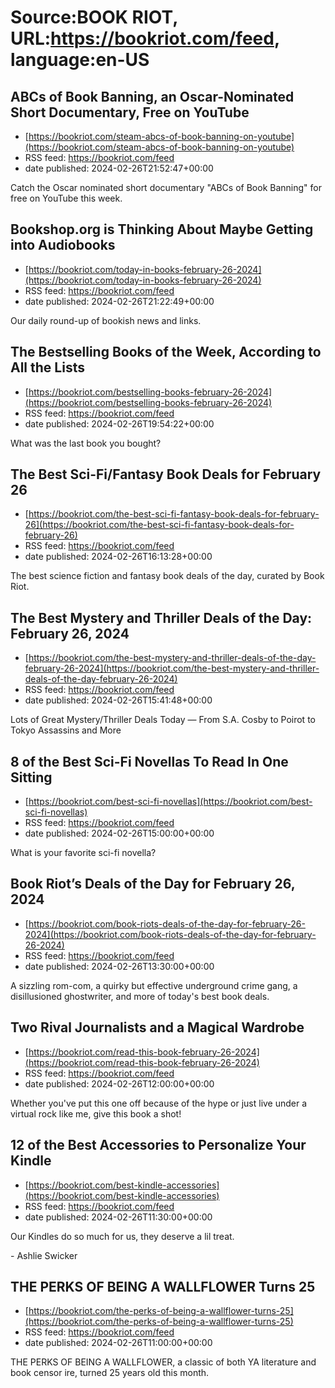 # Source:BOOK RIOT, URL:https://bookriot.com/feed, language:en-US

## ABCs of Book Banning, an Oscar-Nominated Short Documentary, Free on YouTube
 - [https://bookriot.com/steam-abcs-of-book-banning-on-youtube](https://bookriot.com/steam-abcs-of-book-banning-on-youtube)
 - RSS feed: https://bookriot.com/feed
 - date published: 2024-02-26T21:52:47+00:00

Catch the Oscar nominated short documentary "ABCs of Book Banning" for free on YouTube this week.

## Bookshop.org is Thinking About Maybe Getting into Audiobooks
 - [https://bookriot.com/today-in-books-february-26-2024](https://bookriot.com/today-in-books-february-26-2024)
 - RSS feed: https://bookriot.com/feed
 - date published: 2024-02-26T21:22:49+00:00

Our daily round-up of bookish news and links.

## The Bestselling Books of the Week, According to All the Lists
 - [https://bookriot.com/bestselling-books-february-26-2024](https://bookriot.com/bestselling-books-february-26-2024)
 - RSS feed: https://bookriot.com/feed
 - date published: 2024-02-26T19:54:22+00:00

What was the last book you bought?

## The Best Sci-Fi/Fantasy Book Deals for February 26
 - [https://bookriot.com/the-best-sci-fi-fantasy-book-deals-for-february-26](https://bookriot.com/the-best-sci-fi-fantasy-book-deals-for-february-26)
 - RSS feed: https://bookriot.com/feed
 - date published: 2024-02-26T16:13:28+00:00

The best science fiction and fantasy book deals of the day, curated by Book Riot.

## The Best Mystery and Thriller Deals of the Day: February 26, 2024
 - [https://bookriot.com/the-best-mystery-and-thriller-deals-of-the-day-february-26-2024](https://bookriot.com/the-best-mystery-and-thriller-deals-of-the-day-february-26-2024)
 - RSS feed: https://bookriot.com/feed
 - date published: 2024-02-26T15:41:48+00:00

Lots of Great Mystery/Thriller Deals Today — From S.A. Cosby to Poirot to  Tokyo Assassins and More

## 8 of the Best Sci-Fi Novellas To Read In One Sitting
 - [https://bookriot.com/best-sci-fi-novellas](https://bookriot.com/best-sci-fi-novellas)
 - RSS feed: https://bookriot.com/feed
 - date published: 2024-02-26T15:00:00+00:00

What is your favorite sci-fi novella?

## Book Riot’s Deals of the Day for February 26, 2024
 - [https://bookriot.com/book-riots-deals-of-the-day-for-february-26-2024](https://bookriot.com/book-riots-deals-of-the-day-for-february-26-2024)
 - RSS feed: https://bookriot.com/feed
 - date published: 2024-02-26T13:30:00+00:00

A sizzling rom-com, a quirky but effective underground crime gang, a disillusioned ghostwriter, and more of today's best book deals.

## Two Rival Journalists and a Magical Wardrobe
 - [https://bookriot.com/read-this-book-february-26-2024](https://bookriot.com/read-this-book-february-26-2024)
 - RSS feed: https://bookriot.com/feed
 - date published: 2024-02-26T12:00:00+00:00

Whether you've put this one off because of the hype or just live under a virtual rock like me, give this book a shot!

## 12 of the Best Accessories to Personalize Your Kindle
 - [https://bookriot.com/best-kindle-accessories](https://bookriot.com/best-kindle-accessories)
 - RSS feed: https://bookriot.com/feed
 - date published: 2024-02-26T11:30:00+00:00

Our Kindles do so much for us, they deserve a lil treat. <p>- Ashlie Swicker</p>

## THE PERKS OF BEING A WALLFLOWER Turns 25
 - [https://bookriot.com/the-perks-of-being-a-wallflower-turns-25](https://bookriot.com/the-perks-of-being-a-wallflower-turns-25)
 - RSS feed: https://bookriot.com/feed
 - date published: 2024-02-26T11:00:00+00:00

THE PERKS OF BEING A WALLFLOWER, a classic of both YA literature and book censor ire, turned 25 years old this month.


